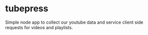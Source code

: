 # tubepress
Simple node app to collect our youtube data and service client side requests for videos and playlists.
